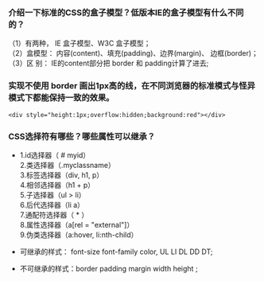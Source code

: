 ### 介绍一下标准的CSS的盒子模型？低版本IE的盒子模型有什么不同的？

  （1）有两种， IE 盒子模型、W3C 盒子模型；  
  （2）盒模型： 内容(content)、填充(padding)、边界(margin)、 边框(border)；  
  （3）区  别： IE的content部分把 border 和 padding计算了进去;  

### 实现不使用 border 画出1px高的线，在不同浏览器的标准模式与怪异模式下都能保持一致的效果。

 `<div style="height:1px;overflow:hidden;background:red"></div>`

### CSS选择符有哪些？哪些属性可以继承？
  *   1.id选择器（ # myid）  
      2.类选择器（.myclassname）  
      3.标签选择器（div, h1, p）  
      4.相邻选择器（h1 + p）  
      5.子选择器（ul > li）  
      6.后代选择器（li a）  
      7.通配符选择器（ * ）  
      8.属性选择器（a[rel = "external"]）  
      9.伪类选择器（a:hover, li:nth-child）  

  *   可继承的样式： font-size font-family color, UL LI DL DD DT;  

  *   不可继承的样式：border padding margin width height ;